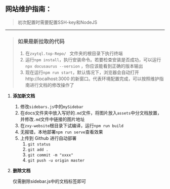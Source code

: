## 网站维护指南：

> 初次配置时需要配置SSH-key和NodeJS

---

> ### 如果是新拉取的代码
>
> 1. 在`zxytql.top-Repo/ ` 文件夹的根目录下执行终端
> 2. 运行`npm install`，执行安装命令。若要检查安装是否成功，可以运行`npx docusaurus --version` ，你应该能看到正确的版本输出
> 3. 现在运行`npm run start`，默认情况下，浏览器会自动打开 http://localhost:3000 的新窗口。代表环境配置完成，可以按照维护指南进行文档的修改操作了

1. **添加新文档**

   1. 修改`sidebars.js`中的`mySidebar`
   2. 在docs文件夹中放入写好的`.md`文件，将图片放入`assets`中分文档放置，并修改`.md`文件中链接的图片地址
   3. 在`zxy-website`根目录下试编译，运行`npm run build`
   4. 无报错，本地部署`npm run serve`查看效果
   5. 上传到 Github 进行自动部署
      1. `git status`
      2. `git add .`
      3. `git commit -m "xxxx"`
      4. `git push -u origin master`

2. **删除文档**

   仅需删除sidebar.js中的文档标签即可


